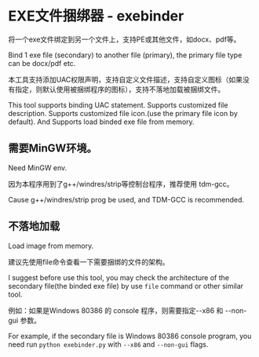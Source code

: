# EXE文件捆绑器 - exebinder

将一个exe文件绑定到另一个文件上，支持PE或其他文件，如docx、pdf等。

Bind 1 exe file (secondary) to another file (primary), the primary file type can be docx/pdf etc.

本工具支持添加UAC权限声明，支持自定义文件描述，支持自定义图标（如果没有指定，则默认使用被捆绑程序的图标），支持不落地加载被捆绑文件。

This tool supports binding UAC statement. Supports customized file description. Supports customized file icon.(use the primary file icon by default). And Supports load binded exe file from memory.


## 需要MinGW环境。

Need MinGW env. 

因为本程序用到了g++/windres/strip等控制台程序，推荐使用 tdm-gcc。

Cause g++/windres/strip prog be used, and TDM-GCC is recommended.

## 不落地加载

Load image from memory.

建议先使用file命令查看一下需要捆绑的文件的架构。

I suggest before use this tool, you may check the architecture of the secondary file(the binded exe file) by use `file` command or other similar tool.

例如：如果是Windows 80386 的 console 程序，则需要指定--x86 和 --non-gui 参数。

For example, if the secondary file is Windows 80386 console program, you need run `python exebinder.py` with `--x86` and `--non-gui` flags.
